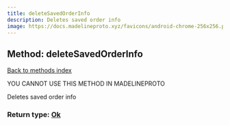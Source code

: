 ```yaml
---
title: deleteSavedOrderInfo
description: Deletes saved order info
image: https://docs.madelineproto.xyz/favicons/android-chrome-256x256.png
---
```

## Method: deleteSavedOrderInfo  
[Back to methods index](index.md)


YOU CANNOT USE THIS METHOD IN MADELINEPROTO


Deletes saved order info



### Return type: [Ok](../types/Ok.md)

